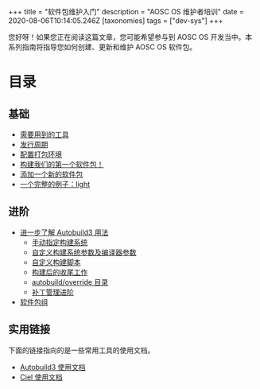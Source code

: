 +++
title = "软件包维护入门"
description = "AOSC OS 维护者培训"
date = 2020-08-06T10:14:05.246Z
[taxonomies]
tags = ["dev-sys"]
+++

您好呀！如果您正在阅读这篇文章，您可能希望参与到 AOSC OS 开发当中。本系列指南将指导您如何创建、更新和维护 AOSC OS 软件包。 

# 目录
## 基础
- [需要用到的工具](@/developer/system/basics.zh.md#xu-yao-yong-dao-de-gong-ju)
- [发行周期](@/developer/system/basics.zh.md#fa-xing-zhou-qi)
- [配置打包环境](@/developer/system/basics.zh.md#pei-zhi-da-bao-huan-jing)
- [构建我们的第一个软件包！](@/developer/system/basics.zh.md#gou-jian-wo-men-de-di-yi-ge-ruan-jian-bao)
- [添加一个新的软件包](@/developer/system/basics.zh.md#tian-jia-yi-ge-xin-de-ruan-jian-bao)
- [一个完整的例子：light](@/developer/system/basics.zh.md#yi-ge-wan-zheng-de-li-zi-light)

## 进阶
- [进一步了解 Autobuild3 用法](@/developer/system/advanced-techniques.md#advanced-operations-in-autobuild3)
	- [手动指定构建系统](@/developer/system/advanced-techniques.md#manually-select-different-build-systems)
	- [自定义构建系统参数及编译器参数](@/developer/system/advanced-techniques.md#custom-build-system-compiler-parameters)
	- [自定义构建脚本](@/developer/system/advanced-techniques.md#custom-build-scripts)
	- [构建后的收尾工作](@/developer/system/advanced-techniques.md#post-build-tweaks)
	- [autobuild/override 目录](@/developer/system/advanced-techniques.md#the-autobuild-override-directory)
	- [补丁管理进阶](@/developer/system/advanced-techniques.md#advanced-patch-management)
- [软件包组](@/developer/system/advanced-techniques.md#dealing-with-package-groups)

## 实用链接

下面的链接指向的是一些常用工具的使用文档。

- [Autobuild3 使用文档](@/developer/system/autobuild3-manual.md)
- [Ciel 使用文档](@/developer/system/ciel-manual.md)